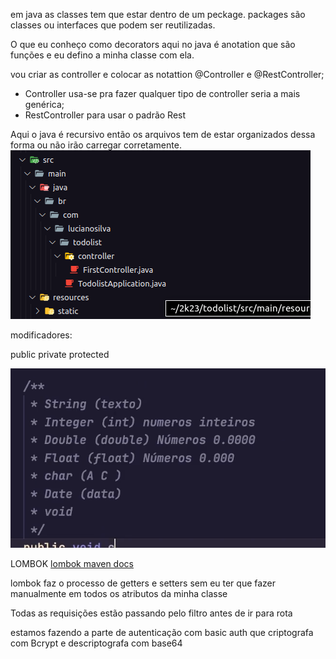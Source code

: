 
em java as classes tem que estar dentro de um peckage.
packages são classes ou interfaces que podem ser reutilizadas.

O que eu conheço como decorators aqui no java é anotation que são funções e eu defino a minha classe com ela.

vou criar as controller e colocar as notattion @Controller e @RestController;
- Controller usa-se pra fazer qualquer tipo de controller seria a mais genérica;
- RestController para usar o padrão Rest

Aqui o java é recursivo então os arquivos tem de estar organizados dessa forma ou não irão carregar corretamente.
![ex](image.png)

modificadores:

public
private
protected

![ex 2](image-1.png)

LOMBOK
[lombok maven docs](https://projectlombok.org/setup/maven)

lombok faz o processo de getters e setters sem eu ter que fazer manualmente em todos os atributos da minha classe

Todas as requisições estão passando pelo filtro antes de ir para rota

estamos fazendo a parte de autenticação com basic auth que criptografa com Bcrypt e descriptografa com base64